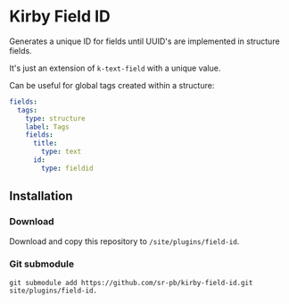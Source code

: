 # Kirby Field ID

Generates a unique ID for fields until UUID's are implemented in structure fields.

It's just an extension of `k-text-field` with a unique value.

Can be useful for global tags created within a structure:

```yaml
fields:
  tags:
    type: structure
    label: Tags
    fields:
      title:
        type: text
      id:
        type: fieldid
```

## Installation

### Download

Download and copy this repository to `/site/plugins/field-id`.

### Git submodule

```
git submodule add https://github.com/sr-pb/kirby-field-id.git site/plugins/field-id.
```

